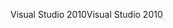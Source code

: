 <span data-ttu-id="a36e8-101">Visual Studio 2010</span><span class="sxs-lookup"><span data-stu-id="a36e8-101">Visual Studio 2010</span></span>